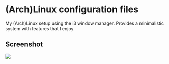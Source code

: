 # (Arch)Linux configuration files
My (Arch)Linux setup using the i3 window manager. Provides a minimalistic system with features that I enjoy

## Screenshot
<img src=".static/i3-screenshot.png" />
